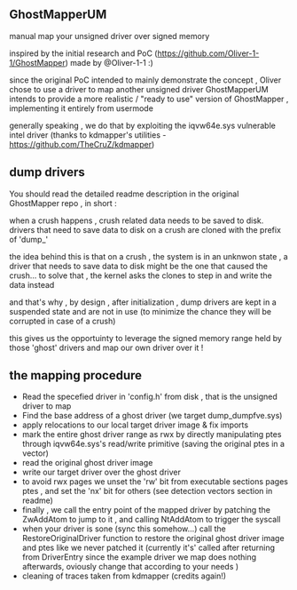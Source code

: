 ## GhostMapperUM
manual map your unsigned driver over signed memory 

inspired by the initial research and PoC (https://github.com/Oliver-1-1/GhostMapper) made by @Oliver-1-1 :) 

since the original PoC intended to mainly demonstrate the concept , Oliver chose to use a driver to map another unsigned driver 
GhostMapperUM intends to provide a more realistic / "ready to use" version of GhostMapper , implementing it entirely from usermode

generally speaking , we do that by exploiting the iqvw64e.sys vulnerable intel driver (thanks to kdmapper's utilities - https://github.com/TheCruZ/kdmapper) 

## dump drivers 
You should read the detailed readme description in the original GhostMapper repo , in short : 

when a crush happens ,  crush related data needs to be saved to disk. 
drivers that need to save data to disk on a crush are cloned with the prefix of 'dump_' 

the idea behind this is that on a crush , the system is in an unknwon state , a driver that needs to save data to disk might be the one that caused the crush...
to solve that , the kernel asks the clones to step in and write the data instead 

and that's why , by design , after initialization , dump drivers are kept in a suspended state and are not in use (to minimize the chance they will be corrupted in case of a crush) 

this gives us the opportuinty to leverage the signed memory range held by those 'ghost' drivers and map our own driver over it !  

## the mapping procedure 
* Read the specefied driver in 'config.h' from disk , that is the unsigned driver to map 
* Find the base address of a ghost driver (we target dump_dumpfve.sys)
* apply relocations to our local target driver image & fix imports
* mark the entire ghost driver range as rwx by directly manipulating ptes through iqvw64e.sys's read/write primitive (saving the original ptes in a vector) 
* read the original ghost driver image
* write our target driver over the ghost driver
* to avoid rwx pages we unset the 'rw' bit from executable sections pages ptes , and set the 'nx' bit for others (see detection vectors section in readme)
* finally , we call the entry point of the mapped driver by patching the ZwAddAtom to jump to it , and calling NtAddAtom to trigger the syscall
* when your driver is sone (sync this somehow...) call the RestoreOriginalDriver function to restore the original ghost driver image and ptes like we never patched it (currently it's' called after returning from DriverEntry since the example driver we map does nothing afterwards, oviously change that according to your needs )
* cleaning of traces taken from kdmapper (credits again!) 
